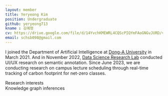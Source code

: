 ```yaml
---
layout: member
title: Yeryeong Kim
position: Undergraduate
github: yeryeong713
kname : 김예령
cv: https://drive.google.com/file/d/14YvchKMEWRL4CQScPIQYmFAoGNGvJURD/view?usp=sharing, Yeryeong Kim CV
email: schsb098@gmail.com
---
```


I joined the Department of Artificial Intelligence at [Dong-A University](https://english.donga.ac.kr/sites/english/index.do) in March 2021. And in November 2022, [Data Science Research Lab](https://www.datasciencelabs.org/) conducted UI/UX research on semantic annotation. Since June 2023, we are conducting research on campus lecture scheduling through real-time tracking of carbon footprint for net-zero classes.

<div class="head">Research interests</div>
<span class="badge badge-info">Knowledge graph inferences</span>
